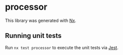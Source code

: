# processor

This library was generated with [Nx](https://nx.dev).

## Running unit tests

Run `nx test processor` to execute the unit tests via [Jest](https://jestjs.io).
